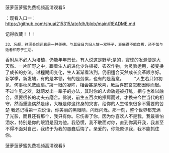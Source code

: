 菠萝菠萝蜜免费视频高清观看5

：观看入口一：https://github.com/shuai215315/atofdh/blob/main/README.md


记得收藏！！！



	33、忘却，往深处想还真是一种美德，与其日日为旧人放一双筷子，哀痛得不能自拔，还不如与逝者相忘于生活。
香附从不必人为培植，仍能年年景长，有人说这是野草;是的，寰球的发源便是大天然、一片旷野之中，跟着生人的进化少许植被、农农作物，为灵验运用，被变换了成长的办法。过程期间变化，生人渐渐看法到，仍旧适合天然成长变革顺序好。
新学季，新发端，有的是本领，有的是劳累，也有的是蓄意。
　　“人生若只如初见，何事秋风悲画扇。”第一眼的凝眸，相会甚是欣喜，厥后喜怒哀怨都因你而起。不过乍见之欢，就萌发出一辈子的办法，其时你的人命轨迹被打乱，相与也难以融合，须要很长的功夫去磨合。佛说，前生五百次的擦肩而过，才换来今世当代的相守，然而重逢偶然是缘，大概是你这终身的灾害，给你的人生带来很多不需要的苦楚
我还记得第一次说话，你美丽的黑眼睛，闪烁闪烁。那一刻，整个世界都充满了光影，而且还有那个，我只有你。它伤害了你，因为你喜欢人不是我，我最害怕泪水，特别是你的眼泪是因为他。我恐慌，我不敢面对你，直到你离开我，我甚至不得不面对自己，我终于为我的愚蠢后悔了。亲爱的，你能原谅我，我不能抓住你。







菠萝菠萝蜜免费视频高清观看5
